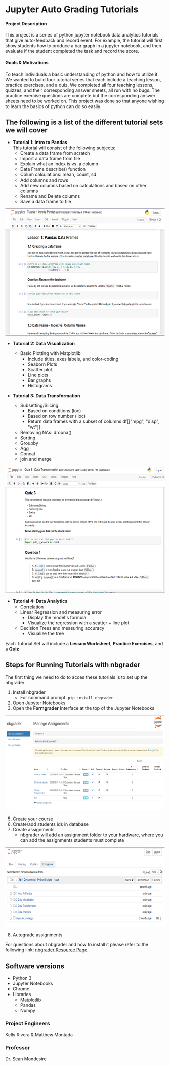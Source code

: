 # Jupyter Auto Grading Tutorials
#### Project Description
This project is a series of python jupyter notebook data analytics tutorials that give auto-feedback and record event. For example, the tutorial will first show students how to produce a bar graph in a jupyter notebook, and then evaluate if the student completed the task and record the score.

#### Goals & Motivations
To teach individuals a basic understanding of python and how to utilize it. We wanted to build four tutorial series that each include a teaching lesson, practice exercises, and a quiz. We completed all four teaching lessons, quizzes, and their corresponding answer sheets, all run with no bugs. The practice exercise questions are complete but the corresponding answer sheets need to be worked on. This project was done so that anyone wishing to learn the basics of python can do so easily.


## The following is a list of the different tutorial sets we will cover
- **Tutorial 1: Intro to Pandas** <br /> 
This tutorial will consist of the following subjects:
     - Create a data frame from scratch
     - Import a data frame from file
     - Explain what an index is vs. a column
     - Data Frame describe() function
     - Colum calculations: mean, count, sd
     - Add columns and rows
     - Add new columns based on calculations and based on other columns
     - Rename and Delete columns
     - Save a data frame to file

<img src="https://github.com/Jupyter-Auto-grading-Tutorials/CAP-4786-Jupyter-Auto-grading-Tutorials/blob/main/images/Lesson1.PNG" height="400">

- **Tutorial 2: Data Visualization** <br />
     - Basic Plotting with Matplotlib
          - Include titles, axes labels, and color-coding
          - Seaborn Plots
          - Scatter plot
          - Line plots
          - Bar graphs
          - Histograms

- **Tutorial 3: Data Transformation** <br />
     - Subsetting/Slicing
          - Based on conditions (loc)
          - Based on row number (iloc)
          - Return data frames with a subset of columns df[["mpg", "disp", "wt"]]
     - Removing NAs: dropna()
     - Sorting
     - Groupby
     - Agg
     - Concat
     - join and merge

<img src="https://github.com/Jupyter-Auto-grading-Tutorials/CAP-4786-Jupyter-Auto-grading-Tutorials/blob/main/images/Quiz3.PNG" height="400">

- **Tutorial 4: Data Analytics** <br />
     - Correlation
     - Linear Regression and measuring error
          - Display the model's formula
          - Visualize the regression with a scatter + line plot
     - Decision Trees and measuring accuracy
          - Visualize the tree

Each Tutorial Set will include a **Lesson Worksheet**, **Practice Exercises**, and a **Quiz**

## Steps for Running Tutorials with nbgrader
The first thing we need to do to acces these tutorials is to set up the nbgrader
1. Install nbgrader 
     - For command prompt: `pip install nbgrader`
2. Open Jupyter Notebooks
3. Open the **Formgrader** Interface at the top of the Jupyter Notebooks

<img src="https://github.com/Jupyter-Auto-grading-Tutorials/CAP-4786-Jupyter-Auto-grading-Tutorials/blob/main/images/nbgraderTerminal.PNG" height="300">

5. Create your course
6. Create/add students ids in database 
7. Create assignments
     - nbgrader will add an assignment folder to your hardware, where you can add the assignments students must complete

<img src="https://github.com/Jupyter-Auto-grading-Tutorials/CAP-4786-Jupyter-Auto-grading-Tutorials/blob/main/images/Formgrader.PNG" height="250">

8. Autograde assignments

For questions about nbgrader and how to install it please refer to the following link: [nbgrader Resource Page](https://nbgrader.readthedocs.io/en/stable/).

## Software versions 
- Python 3
- Jupyter Notebooks
- Chrome 
- Libraries
     - Matplotlib
     - Pandas
     - Numpy

### Project Engineers
Kelly Rivera & Matthew Montada
### Professor
Dr. Sean Mondesire
